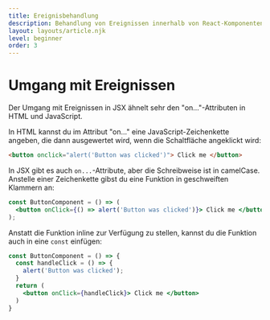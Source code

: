 ```yaml
---
title: Ereignisbehandlung
description: Behandlung von Ereignissen innerhalb von React-Komponenten
layout: layouts/article.njk
level: beginner
order: 3
---
```


# Umgang mit Ereignissen

Der Umgang mit Ereignissen in JSX ähnelt sehr den "on..."-Attributen in HTML und JavaScript.

In HTML kannst du im Attribut "on..." eine JavaScript-Zeichenkette angeben, die dann ausgewertet wird, wenn die Schaltfläche angeklickt wird:

```html
<button onclick="alert('Button was clicked')"> Click me </button>
```

In JSX gibt es auch `on...`-Attribute, aber die Schreibweise ist in camelCase. 
Anstelle einer Zeichenkette gibst du eine Funktion in geschweiften Klammern an:

```jsx
const ButtonComponent = () => (
  <button onClick={() => alert('Button was clicked')}> Click me </button>
);
```

Anstatt die Funktion inline zur Verfügung zu stellen, kannst du die Funktion auch in eine `const` einfügen:

```jsx
const ButtonComponent = () => {
  const handleClick = () => {
    alert('Button was clicked');
  }
  return (
    <button onClick={handleClick}> Click me </button>
  )
}
```

